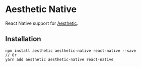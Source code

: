 # Aesthetic Native

React Native support for [Aesthetic](https://github.com/milesj/aesthetic).

## Installation

```
npm install aesthetic aesthetic-native react-native --save
// Or
yarn add aesthetic aesthetic-native react-native
```
